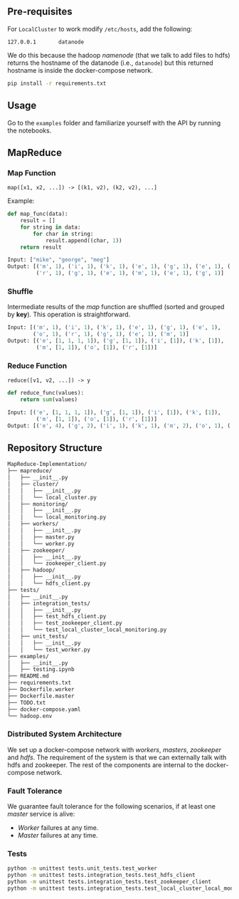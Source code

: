 ## Pre-requisites

For `LocalCluster` to work modify `/etc/hosts`, add the following:
```
127.0.0.1       datanode
```
We do this because the hadoop *namenode* (that we talk to add files to hdfs) returns
the hostname of the datanode (i.e., `datanode`) but this returned hostname is inside the docker-compose
network.

```bash
pip install -r requirements.txt
```

## Usage

Go to the `examples` folder and familiarize yourself with the API by running the notebooks.

## MapReduce

### Map Function

`map([x1, x2, ...]) -> [(k1, v2), (k2, v2), ...]` 

Example:
```python
def map_func(data):
    result = []
    for string in data:
        for char in string:
            result.append((char, 1))
    return result
```

```python
Input: ["mike", "george", "meg"]
Output: [('m', 1), ('i', 1), ('k', 1), ('e', 1), ('g', 1), ('e', 1), ('o', 1),
         ('r', 1), ('g', 1), ('e', 1), ('m', 1), ('e', 1), ('g', 1)]
```

### Shuffle
Intermediate results of the *map* function are shuffled (sorted and grouped by **key**). This operation is straightforward.
```python
Input: [('m', 1), ('i', 1), ('k', 1), ('e', 1), ('g', 1), ('e', 1),
        ('o', 1), ('r', 1), ('g', 1), ('e', 1), ('m', 1)]
Output: [('e', [1, 1, 1, 1]), ('g', [1, 1]), ('i', [1]), ('k', [1]),
         ('m', [1, 1]), ('o', [1]), ('r', [1])]
```


### Reduce Function
`reduce([v1, v2, ...]) -> y`

```python
def reduce_func(values):
    return sum(values)
```
```python
Input: [('e', [1, 1, 1, 1]), ('g', [1, 1]), ('i', [1]), ('k', [1]),
         ('m', [1, 1]), ('o', [1]), ('r', [1])]
Output: [('e', 4), ('g', 2), ('i', 1), ('k', 1), ('m', 2), ('o', 1), ('r', 1)]
```

## Repository Structure
```markdown
MapReduce-Implementation/
├── mapreduce/
│   ├── __init__.py
│   ├── cluster/
│   │   ├── __init__.py
│   │   └── local_cluster.py
│   ├── monitoring/
│   │   ├── __init__.py
│   │   └── local_monitoring.py
│   ├── workers/
│   │   ├── __init__.py
│   │   ├── master.py
│   │   └── worker.py
│   ├── zookeeper/
│   │   ├── __init__.py
│   │   └── zookeeper_client.py
│   ├── hadoop/
│   │   ├── __init__.py
│   │   └── hdfs_client.py
├── tests/
│   ├── __init__.py
│   ├── integration_tests/
│   │   ├── __init__.py
│   │   ├── test_hdfs_client.py
│   │   ├── test_zookeeper_client.py
│   │   └── test_local_cluster_local_monitoring.py
│   ├── unit_tests/
│   │   ├── __init__.py
│   │   └── test_worker.py
├── examples/
│   ├── __init__.py
│   ├── testing.ipynb
├── README.md
├── requirements.txt
├── Dockerfile.worker
├── Dockerfile.master
├── TODO.txt
├── docker-compose.yaml
└── hadoop.env
```

### Distributed System Architecture

We set up a docker-compose network with *workers*, *masters*, *zookeeper* and *hdfs*. The requirement of the system is that
we can externally talk with hdfs and zookeeper. The rest of the components are internal to the docker-compose network.

### Fault Tolerance

We guarantee fault tolerance for the following scenarios, if at least one *master* service is alive:
- *Worker* failures at any time.
- *Master* failures at any time.

### Tests

```bash
python -m unittest tests.unit_tests.test_worker
python -m unittest tests.integration_tests.test_hdfs_client
python -m unittest tests.integration_tests.test_zookeeper_client
python -m unittest tests.integration_tests.test_local_cluster_local_monitoring
```
